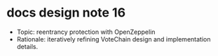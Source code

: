 # docs design note 16

- Topic: reentrancy protection with OpenZeppelin
- Rationale: iteratively refining VoteChain design and implementation details.
